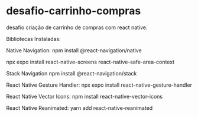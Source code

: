 # desafio-carrinho-compras
desafio criação de carrinho de compras com react native. 

Bibliotecas Instaladas:

Native Navigation:
npm install @react-navigation/native

npx expo install react-native-screens react-native-safe-area-context

Stack Navigation
npm install @react-navigation/stack

React Native Gesture Handler:
npx expo install react-native-gesture-handler

React Native Vector Icons:
npm install react-native-vector-icons

React Native Reanimated:
yarn add react-native-reanimated
